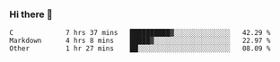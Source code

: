 ### Hi there 👋

<!--
**WShiBin/WShiBin** is a ✨ _special_ ✨ repository because its `README.md` (this file) appears on your GitHub profile.

Here are some ideas to get you started:

- 🔭 I’m currently working on ...
- 🌱 I’m currently learning ...
- 👯 I’m looking to collaborate on ...
- 🤔 I’m looking for help with ...
- 💬 Ask me about ...
- 📫 How to reach me: ...
- 😄 Pronouns: ...
- ⚡ Fun fact: ...
-->

<!--START_SECTION:waka-->

```text
C             7 hrs 37 mins   ██████████▓░░░░░░░░░░░░░░   42.29 %
Markdown      4 hrs 8 mins    █████▓░░░░░░░░░░░░░░░░░░░   22.97 %
Other         1 hr 27 mins    ██░░░░░░░░░░░░░░░░░░░░░░░   08.09 %
```

<!--END_SECTION:waka-->
